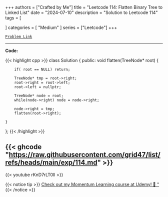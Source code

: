 
+++
authors = ["Crafted by Me"]
title = "Leetcode 114: Flatten Binary Tree to Linked List"
date = "2024-07-10"
description = "Solution to Leetcode 114"
tags = [
    
]
categories = [
    "Medium"
]
series = ["Leetcode"]
+++



[`Problem Link`](https://leetcode.com/problems/flatten-binary-tree-to-linked-list/description/)

---

**Code:**

{{< highlight cpp >}}
class Solution {
public:
    void flatten(TreeNode* root) {

        if( root == NULL) return;

        TreeNode* tmp = root->right;
        root->right = root->left;
        root->left = nullptr;

        TreeNode* node = root;
        while(node->right) node = node->right;

        node->right = tmp;
        flatten(root->right); 

    }
};
{{< /highlight >}}

{{< ghcode "https://raw.githubusercontent.com/grid47/list/refs/heads/main/exp/114.md" >}}
---
{{< youtube rKnD7rLT0lI >}}

{{< notice tip >}}
[Check out my Momentum Learning course at Udemy! 🚀 "](https://www.udemy.com/course/blind-75-the-data-structures-and-algorithms-essentials/)
{{< /notice >}}


